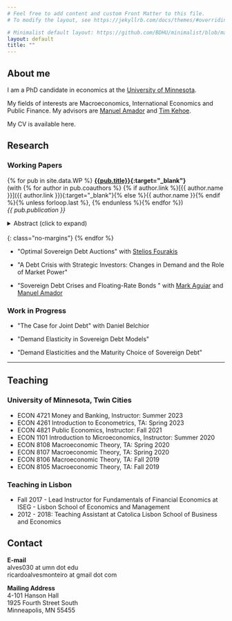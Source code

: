 ```yaml
---
# Feel free to add content and custom Front Matter to this file.
# To modify the layout, see https://jekyllrb.com/docs/themes/#overriding-theme-defaults

# Minimalist default layout: https://github.com/BDHU/minimalist/blob/main/_layouts/default.html
layout: default
title: ""
---
```


## About me

I am a PhD candidate in economics at the [University of Minnesota](https://cla.umn.edu/economics).

My fields of interests are Macroeconomics, International Economics and Public Finance. My advisors are [Manuel Amador](https://manuelamador.me) and [Tim Kehoe](http://users.econ.umn.edu/~tkehoe/).

My CV is available here.


## Research

### Working Papers

{% for pub in site.data.WP %}
  **[{{pub.title}}]({{pub.link}}){:target="_blank"}** \
  (with {% for author in pub.coauthors %} {% if author.link %}[{{ author.name }}]({{ author.link }}){:target="_blank"}{% else %}{{ author.name }}{% endif %}{% unless forloop.last %}, {% endunless %}{% endfor %}) \
  *{{ pub.publication }}*
  <!-- This applies apply the no-margins class to prev paragraph to remove margins -->
  <!--{: class="no-margins"} -->
  <details>
      <summary>Abstract (click to expand)</summary>
      {{ pub.abstract }}
  </details>

  <!-- This creates line break to space out items; need the no-margins class also since this gets automatically wrapped with a <p> which by default has extra margins -->
  <br/>
  {: class="no-margins"}
{% endfor %}

- "Optimal Sovereign Debt Auctions" with [Stelios Fourakis](https://www.steliosfourakis.com)

- "A Debt Crisis with Strategic Investors: Changes in Demand and the Role of Market Power"

- "Sovereign Debt Crises and Floating-Rate Bonds " with [Mark Aguiar](https://www.markaguiar.com) and [Manuel Amador](https://manuelamador.me)

### Work in Progress

- "The Case for Joint Debt" with Daniel Belchior

- "Demand Elasticity in Sovereign Debt Models"

- "Demand Elasticities and the Maturity Choice of Sovereign Debt"

---
## Teaching

### University of Minnesota, Twin Cities 
- ECON 4721 Money and Banking, Instructor: Summer 2023
- ECON 4261 Introduction to Econometrics, TA: Spring 2023
- ECON 4821 Public Economics, Instructor: Fall 2021
- ECON 1101 Introduction to Microeconomics, Instructor: Summer 2020
- ECON 8108 Macroeconomic Theory, TA: Spring 2020
- ECON 8107 Macroeconomic Theory, TA: Spring 2020
- ECON 8106 Macroeconomic Theory, TA: Fall 2019
- ECON 8105 Macroeconomic Theory, TA: Fall 2019

### Teaching in Lisbon
- Fall 2017 - Lead Instructor for Fundamentals of Financial Economics at ISEG - Lisbon School of Economics and Management
- 2012 - 2018: Teaching Assistant at Catolica Lisbon School of Business and Economics

## Contact

**E-mail** \
alves030 at umn dot edu \
ricardoalvesmonteiro  at gmail dot com

**Mailing Address** \
4-101 Hanson Hall \
1925 Fourth Street South \
Minneapolis, MN 55455
